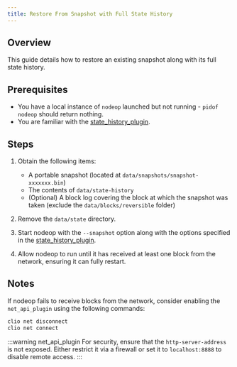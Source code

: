 ```yaml
---
title: Restore From Snapshot with Full State History
---
```


## Overview

This guide details how to restore an existing snapshot along with its full state history.

## Prerequisites

* You have a local instance of `nodeop` launched but not running - `pidof nodeop` should return nothing.
* You are familiar with the [state_history_plugin](../plugins/state-history-plugin.md).

## Steps

1. Obtain the following items:
   * A portable snapshot (located at `data/snapshots/snapshot-xxxxxxx.bin`)
   * The contents of `data/state-history`
   * (Optional) A block log covering the block at which the snapshot was taken (exclude the `data/blocks/reversible` folder)

2. Remove the `data/state` directory.

3. Start nodeop with the `--snapshot` option along with the options specified in the [state_history_plugin](../plugins/state-history-plugin.md).

4. Allow nodeop to run until it has received at least one block from the network, ensuring it can fully restart.

## Notes

If nodeop fails to receive blocks from the network, consider enabling the `net_api_plugin` using the following commands:

```sh
clio net disconnect
clio net connect
```

:::warning net_api_plugin
For security, ensure that the `http-server-address` is not exposed. Either restrict it via a firewall or set it to `localhost:8888` to disable remote access.
:::
